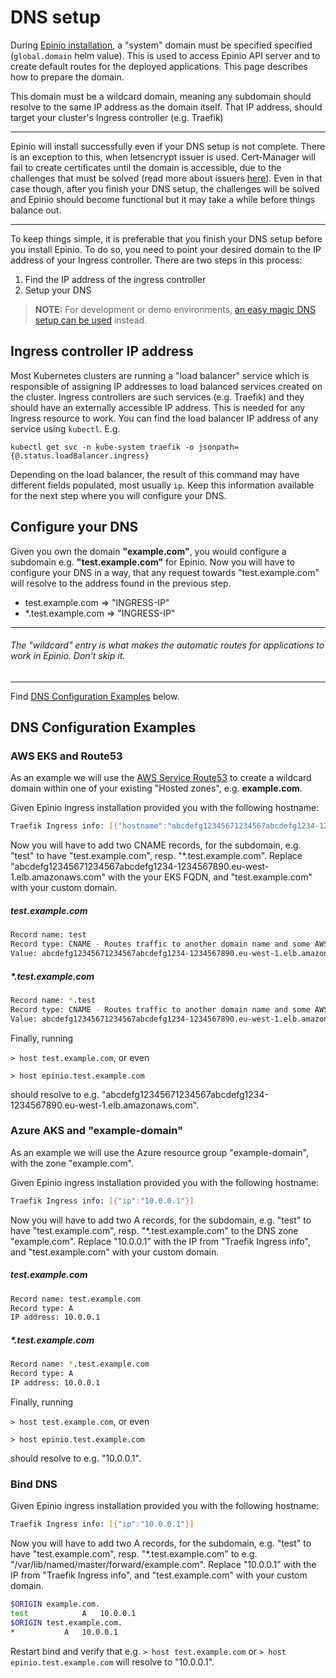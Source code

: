 #  DNS setup

During [Epinio installation](installation.md), a "system" domain must be specified specified (`global.domain` helm value).
This is used to access Epinio API server and to create default routes for the deployed applications. This page describes
how to prepare the domain.

This domain must be a wildcard domain, meaning any subdomain should resolve to the
same IP address as the domain itself. That IP address, should target your cluster's Ingress controller (e.g. Traefik)

***
Epinio will install successfully even if your DNS setup is not complete. There is an exception to this,
when letsencrypt issuer is used. Cert-Manager will fail to create certificates until the domain is accessible, due to
the challenges that must be solved (read more about issuers [here](../howtos/certificate_issuers.md)). Even in that
case though, after you finish your DNS setup, the challenges will be solved and Epinio should become functional but
it may take a while before things balance out.
***

To keep things simple, it is preferable that you finish your DNS setup before you install Epinio. To do so, you need
to point your desired domain to the IP address of your Ingress controller. There are two steps in this process:

1. Find the IP address of the ingress controller
2. Setup your DNS

> **NOTE:** For development or demo environments, [an easy magic DNS setup can be used](magicDNS_setup.md) instead.

## Ingress controller IP address

Most Kubernetes clusters are running a "load balancer" service which is responsible of assigning
IP addresses to load balanced services created on the cluster. Ingress controllers
are such services (e.g. Traefik) and they should have an externally accessible IP address.
This is needed for any Ingress resource to work. You can find the load balancer IP
address of any service using `kubectl`. E.g.

```
kubectl get svc -n kube-system traefik -o jsonpath={@.status.loadBalancer.ingress}
```

Depending on the load balancer, the result of this command may have different fields populated, most usually `ip`.
Keep this information available for the next step where you will configure your DNS.

## Configure your DNS

Given you own the domain **"example.com"**, you would configure a subdomain e.g. **"test.example.com"** for Epinio.
Now you will have to configure your DNS in a way, that any request towards "test.example.com" will resolve to the address found in the previous step.

- test.example.com => "INGRESS-IP"
- \*.test.example.com => "INGRESS-IP"

***

###### The "wildcard" entry is what makes the automatic routes for applications to work in Epinio. Don't skip it.

***

Find [DNS Configuration Examples](#dns-configuration-examples) below.

## DNS Configuration Examples

### AWS EKS and Route53

As an example we will use the [AWS Service Route53](https://aws.amazon.com/route53/) to create a wildcard domain within one of your existing "Hosted zones", e.g. **example.com**.

Given Epinio ingress installation provided you with the following hostname:

```bash
Traefik Ingress info: [{"hostname":"abcdefg12345671234567abcdefg1234-1234567890.eu-west-1.elb.amazonaws.com"}]
```

Now you will have to add two CNAME records, for the subdomain, e.g. "test" to have "test.example.com", resp. "\*.test.example.com".
Replace "abcdefg12345671234567abcdefg1234-1234567890.eu-west-1.elb.amazonaws.com" with the your EKS FQDN, and "test.example.com" with your custom domain.

##### test.example.com

```bash
Record name: test
Record type: CNAME - Routes traffic to another domain name and some AWS resources
Value: abcdefg12345671234567abcdefg1234-1234567890.eu-west-1.elb.amazonaws.com
```

##### \*.test.example.com

```bash
Record name: *.test
Record type: CNAME - Routes traffic to another domain name and some AWS resources
Value: abcdefg12345671234567abcdefg1234-1234567890.eu-west-1.elb.amazonaws.com
```

Finally, running 

`> host test.example.com`, or even

`> host epinio.test.example.com`

should resolve to e.g. "abcdefg12345671234567abcdefg1234-1234567890.eu-west-1.elb.amazonaws.com".

### Azure AKS and "example-domain"

As an example we will use the Azure resource group "example-domain", with the zone "example.com".

Given Epinio ingress installation provided you with the following hostname:

```bash
Traefik Ingress info: [{"ip":"10.0.0.1"}]
```

Now you will have to add two A records, for the subdomain, e.g. "test" to have "test.example.com", resp. "\*.test.example.com" to the DNS zone "example.com".
Replace "10.0.0.1" with the IP from "Traefik Ingress info", and "test.example.com" with your custom domain.

##### test.example.com

```bash
Record name: test.example.com
Record type: A
IP address: 10.0.0.1
```

##### \*.test.example.com

```bash
Record name: *.test.example.com
Record type: A
IP address: 10.0.0.1
```

Finally, running

`> host test.example.com`, or even

`> host epinio.test.example.com`

should resolve to e.g. "10.0.0.1".

### Bind DNS

Given Epinio ingress installation provided you with the following hostname:

```bash
Traefik Ingress info: [{"ip":"10.0.0.1"}]
```

Now you will have to add two A records, for the subdomain, e.g. "test" to have "test.example.com", resp. "\*.test.example.com" to e.g. "/var/lib/named/master/forward/example.com".
Replace "10.0.0.1" with the IP from "Traefik Ingress info", and "test.example.com" with your custom domain.

```bash
$ORIGIN example.com.
test			A	10.0.0.1
$ORIGIN test.example.com.
*			A	10.0.0.1
```

Restart bind and verify that e.g. `> host test.example.com` or `> host epinio.test.example.com` will resolve to "10.0.0.1".
